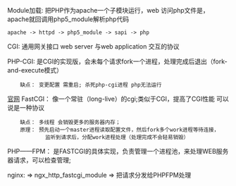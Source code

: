 Module加载: 把PHP作为apache一个子模块运行，web 访问php文件是，apache就回调用php5_module解析php代码
```text
apache -> httpd -> php5_module -> sapi -> php
```
CGI: 通用网关接口 web server 与web application 交互的协议

PHP-CGI: 是CGI的实现版，会未每个请求fork一个进程，处理完成后退出（fork-and-execute模式）
```text
    缺点： 变更配置 需重启; 杀死php-cgi进程 php无法运行
```

[官网](https://www.php.net/manual/zh/install.fpm.php)
FastCGI： 像一个常驻（long-live）的cgi;类似于CGI，提高了CGI性能 可以说是一种协议
```text
    缺点： 多线程 会销毁更多的服务器内存；
    原理： 预先启动一个master进程读取配置文件，然后fork多个work进程等待连接，
            监听到请求后，分配work进程处理（处理完成不会轻易销毁）
```

PHP——FPM： 是FASTCGI的具体实现，负责管理一个进程池，来处理WEB服务器请求，可以检查管理;

nginx: => ngx_http_fastcgi_module => 把请求分发给PHPFPM处理
